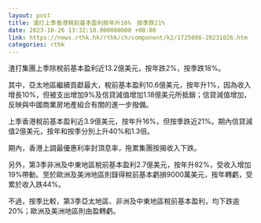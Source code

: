 ```yaml
---
layout: post
title: 渣打上季香港稅前基本盈利按年升16%　按季跌21%
date: 2023-10-26 13:32:10.000000000 +08:00
link: https://news.rthk.hk/rthk/ch/component/k2/1725008-20231026.htm
categories: rthk
---
```


渣打集團上季除稅前基本盈利近13.2億美元，按年跌2%，按季跌18%。

其中，亞太地區繼續貢獻最大，稅前基本盈利10.6億美元，按年升1%，因為收入增長10%，但被支出增加9%及信貸減值增加1.18億美元所抵銷；信貸減值增加，反映與中國商業房地產組合有關的進一步撥備。

上季香港稅前基本盈利近3.9億美元，按年升16%，但按季跌近21%。期內信貸減值2億美元，按年和按季分別上升40%和1.3倍。

期內，香港上調最優惠利率封頂息率，拖累集團按揭收入下跌。

另外，第3季非洲及中東地區稅前基本盈利2.7億美元，按年升82%，受收入增加19%帶動。至於歐洲及美洲地區則錄得稅前基本虧損9000萬美元，按年轉虧，受累於收入跌44%。

不過，按季比較，第3季亞太地區、非洲及中東地區稅前基本盈利，均下跌逾20%；歐洲及美洲地區則由盈轉虧。
